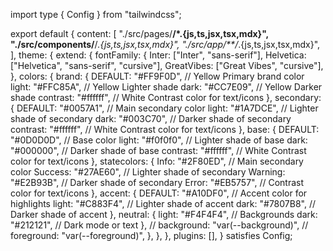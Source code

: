 import type { Config } from "tailwindcss";

export default {
  content: [
    "./src/pages/**/*.{js,ts,jsx,tsx,mdx}",
    "./src/components/**/*.{js,ts,jsx,tsx,mdx}",
    "./src/app/**/*.{js,ts,jsx,tsx,mdx}",
  ],
  theme: {
    extend: {
      fontFamily: {
        Inter: ["Inter", "sans-serif"],
        Helvetica: ["Helvetica", "sans-serif", "cursive"],
        GreatVibes: ["Great Vibes", "cursive"],        
      },
      colors: {
        brand: {
          DEFAULT: "#FF9F0D", // Yellow Primary brand color
          light: "#FFC85A", // Yellow Lighter shade
          dark: "#CC7E09", // Yellow Darker shade
          contrast: "#ffffff", // White Contrast color for text/icons
        },
        secondary: {
          DEFAULT: "#0057A1", // Main secondary color
          light: "#1A7DCE", // Lighter shade of secondary
          dark: "#003C70", // Darker shade of secondary
          contrast: "#ffffff", // White Contrast color for text/icons
        },
        base: {
          DEFAULT: "#0D0D0D", // Base color
          light: "#f0f0f0", // Lighter shade of base
          dark: "#000000", // Darker shade of base
          contrast: "#ffffff", // White Contrast color for text/icons
        },
        statecolors: {
          Info: "#2F80ED", // Main secondary color
          Success: "#27AE60", // Lighter shade of secondary
          Warning: "#E2B93B", // Darker shade of secondary
          Error: "#EB5757", // Contrast color for text/icons
        },
        accent: {
          DEFAULT: "#A10DF0", // Accent color for highlights
          light: "#C883F4", // Lighter shade of accent
          dark: "#7807B8", // Darker shade of accent
        },
        neutral: {
          light: "#F4F4F4", // Backgrounds
          dark: "#212121", // Dark mode or text
        },
        // background: "var(--background)",
        // foreground: "var(--foreground)",
      },
    },
  },
  plugins: [],
} satisfies Config;
